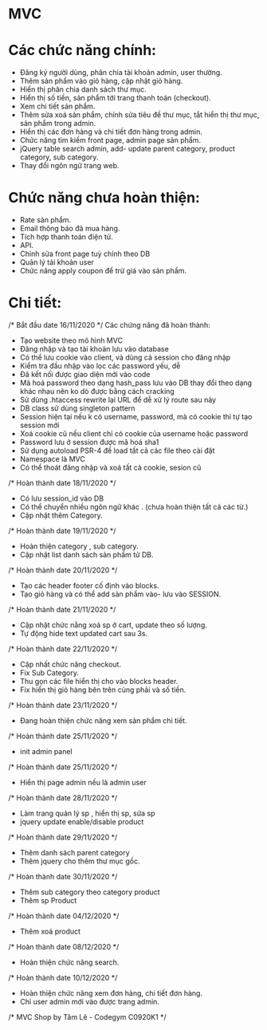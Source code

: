 # MVC

# Các chức năng chính:

- Đăng ký người dùng, phân chia tài khoản admin, user thường.
- Thêm sản phẩm vào giỏ hàng, cập nhật giỏ hàng.
- Hiển thị phân chia danh sách thư mục.
- Hiển thị số tiền, sản phẩm tới trang thanh toán (checkout).
- Xem chi tiết sản phẩm.
- Thêm sửa xoá sản phẩm, chỉnh sửa tiêu đề thư mục, tắt hiển thị thư mục, sản phẩm trong admin.
- Hiển thị các đơn hàng và chi tiết đơn hàng trong admin.
- Chức năng tìm kiếm front page, admin page sản phẩm.
- jQuery table search admin, add- update parent category, product category, sub category.
- Thay đổi ngôn ngữ trang web.

# Chức năng chưa hoàn thiện:

- Rate sản phẩm.
- Email thông báo đã mua hàng.
- Tích hợp thanh toán điện tử.
- API.
- Chỉnh sửa front page tuỳ chỉnh theo DB
- Quản lý tải khoản user
- Chức năng apply coupon để trừ giá vào sản phẩm.

# Chi tiết:

/* Bắt đầu date 16/11/2020 */ Các chứng năng đã hoàn thành:

- Tạo website theo mô hình MVC
- Đăng nhập và tạo tài khoản lưu vào database
- Có thể lưu cookie vào client, và dùng cả session cho đăng nhập
- Kiểm tra đầu nhập vào lọc các password yếu, dễ
- Đã kết nối được giao diện mới vào code
- Mã hoá password theo dạng hash_pass lưu vào DB thay đổi theo dạng khác nhau nên ko dò được bằng cách cracking
- Sử dùng .htaccess rewrite lại URL để dễ xử lý route sau này
- DB class sử dùng singleton pattern
- Session hiện tại nếu k có username, password, mà có cookie thì tự tạo session mới
- Xoá cookie cũ nếu client chỉ có cookie của username hoặc password
- Password lưu ở session được mã hoá sha1
- Sử dụng autoload PSR-4 để load tất cả các file theo cài đặt
- Namespace là MVC
- Có thể thoát đăng nhập và xoá tất cả cookie, sesion cũ

/* Hoàn thành date 18/11/2020 */

- Có lưu session_id vào DB
- Có thể chuyển nhiều ngôn ngữ khác . (chưa hoàn thiện tất cả các từ.)
- Cập nhật thêm Category.

/* Hoàn thành date 19/11/2020 */

- Hoàn thiện category , sub category.
- Cập nhật list danh sách sản phẩm tử DB.

/* Hoàn thành date 20/11/2020 */

- Tạo các header footer cố định vào blocks.
- Tạo giỏ hàng và có thể add sản phẩm vào- lưu vào SESSION.

/* Hoàn thành date 21/11/2020 */

- Cập nhật chức nằng xoá sp ở cart, update theo số lượng.
- Tự động hide text updated cart sau 3s.

/* Hoàn thành date 22/11/2020 */

- Cập nhất chức năng checkout.
- Fix Sub Category.
- Thu gọn các file hiển thị cho vào blocks header.
- Fix hiển thị giỏ hàng bên trên cùng phải và số tiền.

/* Hoàn thành date 23/11/2020 */

- Đang hoàn thiện chức năng xem sản phẩm chi tiết.

/* Hoàn thành date 25/11/2020 */

- init admin panel

/* Hoàn thành date 25/11/2020 */

- Hiển thị page admin nếu là admin user

/* Hoàn thành date 28/11/2020 */

- Làm trang quản lý sp , hiển thị sp, sửa sp
- jquery update enable/disable product

/* Hoàn thành date 29/11/2020 */

- Thêm danh sách parent category
- Thêm jquery cho thêm thư mục gốc.

/* Hoàn thành date 30/11/2020 */

- Thêm sub category theo category product
- Thêm sp Product

/* Hoàn thành date 04/12/2020 */

- Thêm xoá product

/* Hoàn thành date 08/12/2020 */

- Hoàn thiện chức năng search.

/* Hoàn thành date 10/12/2020 */

- Hoàn thiện chức năng xem đơn hàng, chi tiết đơn hàng.
- Chỉ user admin mới vào được trang admin.

/* MVC Shop by Tâm Lê - Codegym C0920K1 */

